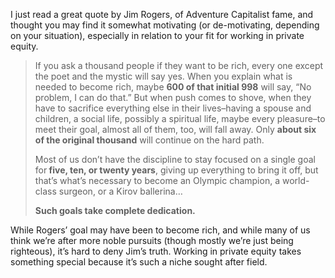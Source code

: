 <p>I just read a great quote by Jim Rogers, of Adventure Capitalist fame, and thought you may find it somewhat motivating (or de-motivating, depending on your situation), especially in relation to your fit for working in private equity.</p><blockquote><p>If you ask a thousand people if they want to be rich, every one except the poet and the mystic will say yes. When you explain what is needed to become rich, maybe <strong>600 of that initial 998</strong> will say, &#8220;No problem, I can do that.&#8221; But when push comes to shove, when they have to sacrifice everything else in their lives&#8211;having a spouse and children, a social life, possibly a spiritual life, maybe every pleasure&#8211;to meet their goal, almost all of them, too, will fall away. Only <strong>about six of the original thousand</strong> will continue on the hard path.</p><p>Most of us don&#8217;t have the discipline to stay focused on a single goal for<strong> five, ten, or twenty years</strong>, giving up everything to bring it off, but that&#8217;s what&#8217;s necessary to become an Olympic champion, a world-class surgeon, or a Kirov ballerina&#8230;</p><p><strong>Such goals take complete dedication.</strong></p></blockquote><p>While Rogers&#8217; goal may have been to become rich, and while many of us think we&#8217;re after more noble pursuits (though mostly we&#8217;re just being righteous), it&#8217;s hard to deny Jim&#8217;s truth. Working in private equity takes something special because it&#8217;s such a niche sought after field.</p>
